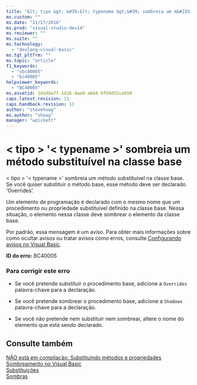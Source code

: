 ```yaml
---
title: "&lt; tipo &gt; &#39;&lt; typename &gt;&#39; sombreia um m&#233;todo substitu&#237;vel na classe base | Microsoft Docs"
ms.custom: ""
ms.date: "11/17/2016"
ms.prod: "visual-studio-dev14"
ms.reviewer: ""
ms.suite: ""
ms.technology: 
  - "devlang-visual-basic"
ms.tgt_pltfrm: ""
ms.topic: "article"
f1_keywords: 
  - "vbc40005"
  - "bc40005"
helpviewer_keywords: 
  - "BC40005"
ms.assetid: 1dadda7f-1d26-4ae8-a668-9f69d55ceb50
caps.latest.revision: 11
caps.handback.revision: 11
author: "stevehoag"
ms.author: "shoag"
manager: "wpickett"
---
```

# &lt; tipo &gt; &#39;&lt; typename &gt;&#39; sombreia um m&#233;todo substitu&#237;vel na classe base
\< tipo \> '\< typename \>' sombreia um método substituível na classe base. Se você quiser substituir o método base, esse método deve ser declarado 'Overrides'.  
  
 Um elemento de programação é declarado com o mesmo nome que um procedimento ou propriedade substituível definido na classe base. Nessa situação, o elemento nessa classe deve sombrear o elemento da classe base.  
  
 Por padrão, essa mensagem é um aviso. Para obter mais informações sobre como ocultar avisos ou tratar avisos como erros, consulte [Configurando avisos no Visual Basic](/visual-studio/ide/configuring-warnings-in-visual-basic).  
  
 **ID do erro:** BC40005  
  
### Para corrigir este erro  
  
-   Se você pretende substituir o procedimento base, adicione a `Overrides` palavra\-chave para a declaração.  
  
-   Se você pretende sombrear o procedimento base, adicione a `Shadows` palavra\-chave para a declaração.  
  
-   Se você não pretende nem substituir nem sombrear, altere o nome do elemento que está sendo declarado.  
  
## Consulte também  
 [NÃO está em compilação: Substituindo métodos e propriedades](http://msdn.microsoft.com/pt-br/2167e8f5-1225-4b13-9ebd-02591ba90213)   
 [Sombreamento no Visual Basic](../../visual-basic/programming-guide/language-features/declared-elements/shadowing.md)   
 [Substituições](../../visual-basic/language-reference/modifiers/overrides.md)   
 [Sombras](../../visual-basic/language-reference/modifiers/shadows.md)